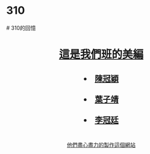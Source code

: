 # 310
<head>  # 310的回憶
 
</head>
<body>
<u><CENTER>
<h1>這是我們班的美編</h1>
<h2>
    <li>陳冠穎</li><br>
    <li>葉子靖</li><br>
    <li>李冠廷</li><br>
</h2> 
  <p>他們盡心盡力的製作這個網站</p>
</CENTER>
</ul>
</body>
